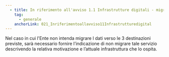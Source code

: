```yaml
---
  - title: In riferimento all'avviso 1.1 Infrastrutture digitali - migrazione PSN - PAC Pilota, un Ente che non intende migrare verso le n.3 infrastrutture previste dall'art. 33-septies del DL 18 ottobre 2012, n. 179, come comunica tale scelta?
    tag:
      - generale
    anchorLink: 021_Inriferimentoallavviso11Infrastrutturedigital
---
```


Nel caso in cui l'Ente non intenda migrare I dati verso le 3 destinazioni previste, sarà necessario fornire l’indicazione di non migrare tale servizio descrivendo la relativa motivazione e l’attuale infrastruttura che lo ospita.
